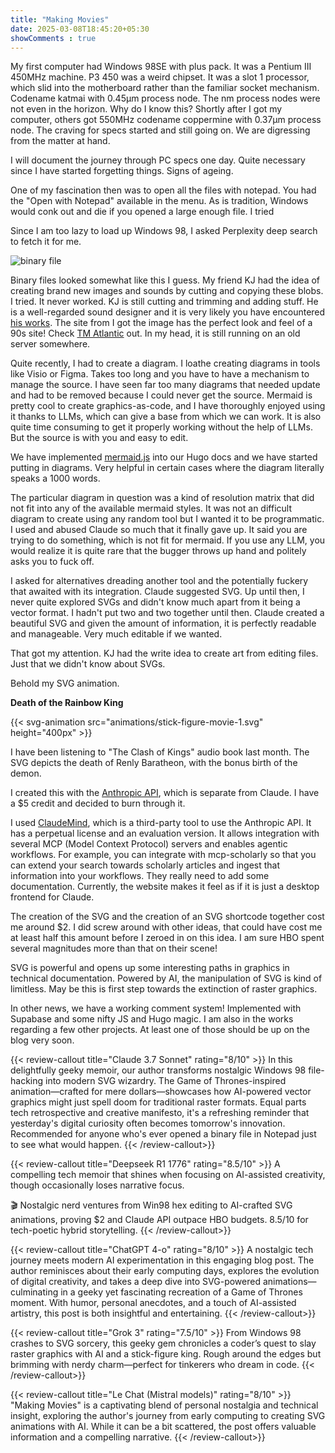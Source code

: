 ```yaml
---
title: "Making Movies"
date: 2025-03-08T18:45:20+05:30
showComments : true
---
```


My first computer had Windows 98SE with plus pack. It was a Pentium III 450MHz machine. P3 450 was a weird chipset. It was a slot 1 processor, which slid into the motherboard rather than the familiar socket mechanism. Codename katmai with 0.45µm process node. The nm process nodes were not even in the horizon. Why do I know this? Shortly after I got my computer, others got 550MHz codename coppermine with 0.37µm process node. The craving for specs started and still going on. We are digressing from the matter at hand.

I will document the journey through PC specs one day. Quite necessary since I have started forgetting things. Signs of ageing.

One of my fascination then was to open all the files with notepad. You had the "Open with Notepad" available in the menu.
As is tradition, Windows would conk out and die if you opened a large enough file. I tried

Since I am too lazy to load up Windows 98, I asked Perplexity deep search to fetch it for me.

![binary file](/images/binfile.png)

Binary files looked somewhat like this I guess. My friend KJ had the idea of creating brand new images and sounds by cutting and copying these blobs. I tried. It never worked. KJ is still cutting and trimming and adding stuff. He is a well-regarded sound designer and it is very likely you have encountered [his works](https://www.imdb.com/name/nm5958641/). The site from I got the image has the perfect look and feel of a 90s site! Check [TM Atlantic](https://www.tmatlantic.com/encyclopedia/index.php?ELEMENT_ID=32065) out. In my head, it is still running on an old server somewhere.

Quite recently, I had to create a diagram. I loathe creating diagrams in tools like Visio or Figma. Takes too long and you have to have a mechanism to manage the source. I have seen far too many diagrams that needed update and had to be removed because I could never get the source. Mermaid is pretty cool to create graphics-as-code, and I have thoroughly enjoyed using it thanks to LLMs, which can give a base from which we can work. It is also quite time consuming to get it properly working without the help of LLMs. But the source is with you and easy to edit.

We have implemented [mermaid.js](mermaid.js) into our Hugo docs and we have started putting in diagrams. Very helpful in certain cases where the diagram literally speaks a 1000 words.

The particular diagram in question was a kind of resolution matrix that did not fit into any of the available mermaid styles. It was not an difficult diagram to create using any random tool but I wanted it to be programmatic. I used and abused Claude so much that it finally gave up. It said you are trying to do something, which is not fit for mermaid. If you use any LLM, you would realize it is quite rare that the bugger throws up hand and politely asks you to fuck off.

I asked for alternatives dreading another tool and the potentially fuckery that awaited with its integration. Claude suggested SVG. Up until then, I never quite explored SVGs and didn't know much apart from it being a vector format. I hadn't put two and two together until then. Claude created a beautiful SVG and given the amount of information, it is perfectly readable and manageable. Very much editable if we wanted.

That got my attention. KJ had the write idea to create art from editing files. Just that we didn't know about SVGs.

Behold my SVG animation.

**Death of the Rainbow King**

{{< svg-animation src="animations/stick-figure-movie-1.svg" height="400px" >}}

I have been listening to "The Clash of Kings" audio book last month. The SVG depicts the death of Renly Baratheon, with the bonus birth of the demon.

I created this with the [Anthropic API](https://docs.anthropic.com/en/api/getting-started), which is separate from Claude. I have a $5 credit and decided to burn through it.

I used [ClaudeMind](https://claudemind.com), which is a third-party tool to use the Anthropic API. It has a perpetual license and an evaluation version. It allows integration with several MCP (Model Context Protocol) servers and enables agentic workflows. For example, you can integrate with mcp-scholarly so that you can extend your search towards scholarly articles and ingest that information into your workflows. They really need to add some documentation. Currently, the website makes it feel as if it is just a desktop frontend for Claude.

The creation of the SVG and the creation of an SVG shortcode together cost me around $2. I did screw around with other ideas, that could have cost me at least half this amount before I zeroed in on this idea. I am sure HBO spent several magnitudes more than that on their scene!

SVG is powerful and opens up some interesting paths in graphics in technical documentation. Powered by AI, the manipulation of SVG is kind of limitless. May be this is first step towards the extinction of raster graphics.

In other news, we have a working comment system! Implemented with Supabase and some nifty JS and Hugo magic. I am also in the works regarding a few other projects. At least one of those should be up on the blog very soon.

{{< review-callout title="Claude 3.7 Sonnet" rating="8/10" >}}
In this delightfully geeky memoir, our author transforms nostalgic Windows 98 file-hacking into modern SVG wizardry. The Game of Thrones-inspired animation—crafted for mere dollars—showcases how AI-powered vector graphics might just spell doom for traditional raster formats. Equal parts tech retrospective and creative manifesto, it's a refreshing reminder that yesterday's digital curiosity often becomes tomorrow's innovation. Recommended for anyone who's ever opened a binary file in Notepad just to see what would happen.
{{< /review-callout>}}

{{< review-callout title="Deepseek R1 1776" rating="8.5/10" >}}
A compelling tech memoir that shines when focusing on AI-assisted creativity, though occasionally loses narrative focus.

🎬 Nostalgic nerd ventures from Win98 hex editing to AI-crafted SVG animations, proving $2 and Claude API outpace HBO budgets. 8.5/10 for tech-poetic hybrid storytelling.
{{< /review-callout>}}

{{< review-callout title="ChatGPT 4-o" rating="8/10" >}}
A nostalgic tech journey meets modern AI experimentation in this engaging blog post. The author reminisces about their early computing days, explores the evolution of digital creativity, and takes a deep dive into SVG-powered animations—culminating in a geeky yet fascinating recreation of a Game of Thrones moment. With humor, personal anecdotes, and a touch of AI-assisted artistry, this post is both insightful and entertaining.
{{< /review-callout>}}

{{< review-callout title="Grok 3" rating="7.5/10" >}}
From Windows 98 crashes to SVG sorcery, this geeky gem chronicles a coder’s quest to slay raster graphics with AI and a stick-figure king. Rough around the edges but brimming with nerdy charm—perfect for tinkerers who dream in code.
{{< /review-callout>}}

{{< review-callout title="Le Chat (Mistral models)" rating="8/10" >}}
"Making Movies" is a captivating blend of personal nostalgia and technical insight, exploring the author's journey from early computing to creating SVG animations with AI. While it can be a bit scattered, the post offers valuable information and a compelling narrative.
{{< /review-callout>}}
